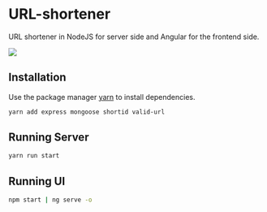 # URL-shortener

URL shortener in NodeJS for server side and Angular for the frontend side.

![](https://media.giphy.com/media/J4yEpBuVAMEZjJh2Me/giphy.gif)

## Installation

Use the package manager [yarn](https://yarnpkg.com/lang/en/) to install dependencies.

```bash
yarn add express mongoose shortid valid-url
```

## Running Server

```bash
yarn run start
```

## Running UI

```bash
npm start | ng serve -o
```

